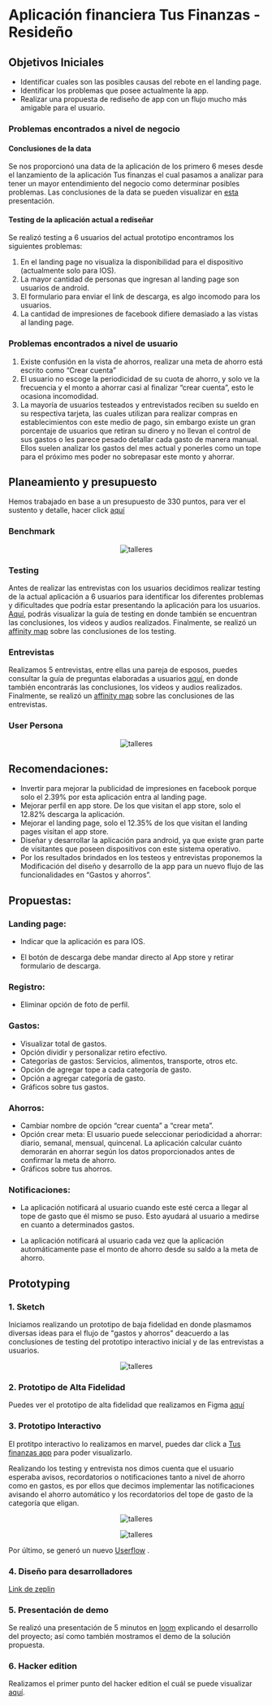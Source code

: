 # Aplicación financiera Tus Finanzas - Resideño

## Objetivos Iniciales

* Identificar cuales son las posibles causas del rebote en el landing page.
* Identificar los problemas que posee actualmente la app.
* Realizar una propuesta de rediseño de app con un flujo mucho más amigable para el usuario.

### Problemas encontrados a nivel de negocio 

#### Conclusiones de la data

Se nos proporcionó una data de la aplicación de los primero 6 meses desde el lanzamiento de la aplicación Tus finanzas el cual pasamos a analizar para tener un mayor entendimiento del negocio como determinar posibles problemas. Las conclusiones de la data se pueden visualizar en [esta](https://docs.google.com/presentation/d/1Z7585VzphH2l1c1yBimRueJYj4Xl-_PyPUh6WX7KRwQ/edit?usp=sharing) presentación.

#### Testing de la aplicación actual a rediseñar

Se realizó testing a 6 usuarios del actual prototipo encontramos los siguientes problemas:

1. En el landing page no visualiza la disponibilidad para el dispositivo (actualmente solo para IOS).
2. La mayor cantidad de personas que ingresan al landing page son usuarios de android.
3. El formulario para enviar el link de descarga, es algo incomodo para los usuarios.
4. La cantidad de impresiones de facebook difiere demasiado a las vistas al landing page.

### Problemas encontrados a nivel de usuario

1. Existe confusión en la vista de ahorros, realizar una meta de ahorro está escrito como “Crear cuenta”
2. El usuario no escoge la periodicidad de su cuota de ahorro, y solo ve la frecuencia y el monto a ahorrar casi al finalizar “crear cuenta”, esto le ocasiona incomodidad.
3. La mayoría de usuarios testeados y entrevistados reciben su sueldo en su respectiva tarjeta, las cuales utilizan para realizar compras en establecimientos con este medio de pago, sin embargo existe un gran porcentaje de usuarios que retiran su dinero y no llevan el control de sus gastos o les parece pesado detallar cada gasto de manera manual. Ellos suelen analizar los gastos del mes actual y ponerles como un tope para el próximo mes poder no sobrepasar este monto y ahorrar.

## Planeamiento y presupuesto
Hemos trabajado en base a un presupuesto de 330 puntos, para ver el sustento y detalle, hacer click [aquí](https://docs.google.com/spreadsheets/d/1iTTE4I9BoogeJpxasQy6_O3esUpVbxuLFGqa4HDFR6U/edit)

### Benchmark

<p align = "center"><img src="benchmarck.png " alt="talleres" border="0"></p>

### Testing

Antes de realizar las entrevistas con los usuarios decidimos realizar testing de la actual aplicación a 6 usuarios para identificar los diferentes problemas y dificultades que podría estar presentando la aplicación para los usuarios. [Aquí](https://drive.google.com/drive/folders/1tX4PPUeOUeuWNRhZAqV5d19Zht0OU53D?usp=sharing), podrás visualizar la guía de testing en donde también se encuentran las conclusiones, los videos y audios realizados. Finalmente, se realizó un [affinity map](https://realtimeboard.com/app/board/o9J_kzenrq8=/) sobre las conclusiones de los testing. 

### Entrevistas

Realizamos 5 entrevistas, entre ellas una pareja de esposos, puedes consultar la guía de preguntas elaboradas a usuarios [aquí](https://drive.google.com/drive/folders/1qaPnOur8W1crgtfNnjKHyNUSoNZ3Ajzp), en donde también encontrarás las conclusiones, los videos y audios realizados. Finalmente, se realizó un [affinity map](https://realtimeboard.com/app/board/o9J_kzepe7g=/) sobre las conclusiones de las entrevistas. 


### User Persona

<p align = "center"><img src="userPersona.png " alt="talleres" border="0"></p>



## Recomendaciones:
* Invertir para mejorar la publicidad de impresiones en facebook porque solo el 2.39% por esta aplicación entra al landing page.
* Mejorar perfil en app store. De los que visitan el app store, solo el 12.82% descarga la aplicación. 
* Mejorar el landing page, solo el 12.35% de los que visitan el landing pages visitan el app store.
* Diseñar y desarrollar la aplicación para android, ya que existe gran parte de visitantes que poseen dispositivos con este sistema operativo.
* Por los resultados brindados en los testeos y entrevistas proponemos la Modificación del diseño y desarrollo de la app para un nuevo flujo de las funcionalidades en  “Gastos y ahorros”.


## Propuestas:

### Landing page: 

* Indicar que la aplicación es para IOS.

* El botón de descarga debe mandar directo al App store y retirar formulario de descarga.


### Registro: 

* Eliminar opción de foto de perfil.
 

### Gastos: 

* Visualizar total de gastos.
* Opción dividir y personalizar retiro efectivo.
* Categorías de gastos: Servicios, alimentos, transporte, otros etc.
* Opción de agregar tope a cada categoría de gasto.
* Opción a agregar categoría de gasto.
* Gráficos sobre tus gastos.


### Ahorros: 

* Cambiar nombre de opción “crear cuenta” a “crear meta”.
* Opción crear meta: El usuario puede seleccionar periodicidad a ahorrar: diario, semanal, mensual, quincenal. La aplicación calcular cuánto demorarán en ahorrar según los datos proporcionados antes de confirmar la meta de ahorro.
* Gráficos sobre tus ahorros.


### Notificaciones:

* La aplicación notificará al usuario cuando este esté cerca a llegar al tope de gasto que él mismo se puso. Esto ayudará al usuario a medirse en cuanto a determinados gastos.

* La aplicación notificará al usuario cada vez que la aplicación automáticamente pase el monto de ahorro desde su saldo a la meta de ahorro.



## Prototyping
 
### 1. Sketch
Iniciamos realizando un prototipo de baja fidelidad en donde plasmamos diversas ideas para el flujo de "gastos y ahorros" deacuerdo a las conclusiones de testing del prototipo interactivo inicial y de las entrevistas a usuarios.

<p align = "center"><img src="skecth.jpg " alt="talleres" border="0"></p>

### 2. Prototipo de Alta Fidelidad

Puedes ver el prototipo de alta fidelidad que realizamos en Figma [aquí](https://www.figma.com/file/cx9Bb3rkGkGoo130qJ8nor/proyecto-Tus-Finanzas-App-redise%C3%B1o?node-id=0%3A1)


### 3. Prototipo Interactivo

El protitpo interactivo lo realizamos en marvel, puedes dar click a [Tus finanzas app](https://marvelapp.com/5j3hbj9/screen/48644047) para poder visualizarlo.

Realizando los testing y entrevista nos dimos cuenta que el usuario esperaba avisos, recordatorios o notificaciones tanto a nivel de ahorro como en gastos, es por ellos que decimos implementar las notificaciones avisando el ahorro automático y los recordatorios del tope de gasto de la categoría que eligan.

<p align = "center"><img src="notificacion.png " alt="talleres" border="0"></p>

<p align = "center"><img src="notificacion1.png" alt="talleres" border="0"></p>


Por último, se generó un nuevo [Userflow](https://userflows.marvelapp.com/5j3hbj9) .


### 4. Diseño para desarrolladores

[Link de zeplin](https://zpl.io/VQE3Qjk)

### 5. Presentación de demo

Se realizó una presentación de 5 minutos en [loom](https://www.useloom.com/share/657cc36489e5499b869c3d48a614ec4e) explicando el desarrollo del proyecto; así como también mostramos el demo de la solución propuesta.

### 6. Hacker edition

Realizamos el primer punto del hacker edition el cuál se puede visualizar [aquí](https://docs.google.com/document/d/1BaNfF4g5cqwvpfZMfraOqA98dCQhruOGrk_Mo88YTrs/edit?usp=sharing).













